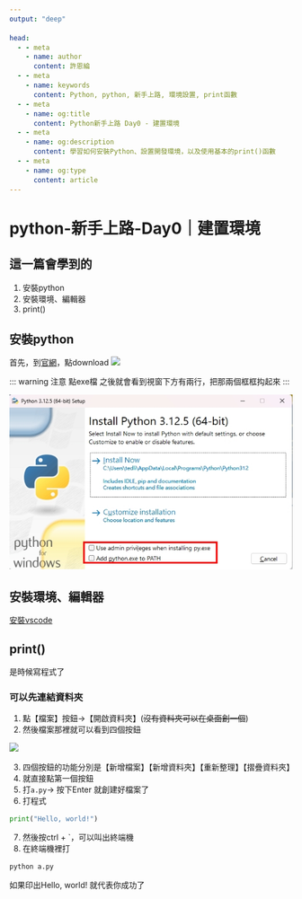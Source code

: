 ```yaml
---
output: "deep"

head:
  - - meta
    - name: author
      content: 許恩綸
  - - meta
    - name: keywords
      content: Python, python, 新手上路, 環境設置, print函數
  - - meta
    - name: og:title
      content: Python新手上路 Day0 - 建置環境
  - - meta
    - name: og:description
      content: 學習如何安裝Python、設置開發環境，以及使用基本的print()函數
  - - meta
    - name: og:type
      content: article
---
```


# python-新手上路-Day0｜建置環境

## 這一篇會學到的

1. 安裝python
2. 安裝環境、編輯器
3. print()


## 安裝python
首先，到[官網](https://www.python.org/)，點download
![](https://hackmd.io/_uploads/SJAg3kIGp.png)

::: warning 注意
點exe檔 之後就會看到視窗下方有兩行，把那兩個框框抅起來
:::

![](./Day0/image-1.jpg)

## 安裝環境、編輯器
[安裝vscode](../../other/安裝vscode)

## print()

是時候寫程式了
### 可以先連結資料夾

1. 點【檔案】按鈕->【開啟資料夾】(~~沒有資料夾可以在桌面創一個~~)
2. 然後檔案那裡就可以看到四個按鈕

![](https://hackmd.io/_uploads/r1LgexUM6.png)

3. 四個按鈕的功能分別是【新增檔案】【新增資料夾】【重新整理】【摺疊資料夾】
4. 就直接點第一個按鈕
5. 打`a.py`-> 按下Enter 就創建好檔案了
6. 打程式
```python
print("Hello, world!")
```

7. 然後按ctrl + `，可以叫出終端機
8. 在終端機裡打
```sh
python a.py
```
如果印出Hello, world!
就代表你成功了
